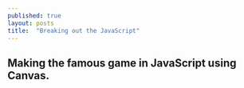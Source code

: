 ```yaml
---
published: true
layout: posts
title:  "Breaking out the JavaScript"
---
```


## Making the famous game in JavaScript using Canvas.


